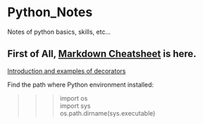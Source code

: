 # Python_Notes
Notes of python basics, skills, etc...

## First of All, [Markdown Cheatsheet](https://github.com/adam-p/markdown-here/wiki/Markdown-Cheatsheet) is here.

[Introduction and examples of decorators](https://www.thecodeship.com/patterns/guide-to-python-function-decorators/)

Find the path where Python environment installed:
>>> import os  
>>> import sys  
>>> os.path.dirname(sys.executable)  
